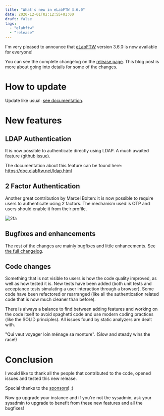 ```yaml
---
title: "What's new in eLabFTW 3.6.0"
date: 2020-12-01T02:12:55+01:00
draft: false
tags:
  - "elabftw"
  - "release"
---
```


I'm very pleased to announce that [eLabFTW](https://www.elabftw.net) version 3.6.0 is now available for everyone!

You can see the complete changelog on the [release page](https://github.com/elabftw/elabftw/releases/tag/3.6.0). This blog post is more about going into details for some of the changes.

# How to update

Update like usual: [see documentation](https://doc.elabftw.net/how-to-update.html).

# New features

## LDAP Authentication

It is now possible to authenticate directly using LDAP. A much awaited feature ([github issue](https://github.com/elabftw/elabftw/issues/1879)).

The documentation about this feature can be found here: https://doc.elabftw.net/ldap.html

## 2 Factor Authentication

Another great contribution by Marcel Bolten: it is now possible to require users to authenticate using 2 factors. The mechanism used is OTP and users should enable it from their profile.

![2fa](/img/2fa.png)

## Bugfixes and enhancements

The rest of the changes are mainly bugfixes and little enhancements. See [the full changelog](https://github.com/elabftw/elabftw/releases/tag/3.6.1).

## Code changes

Something that is not visible to users is how the code quality improved, as well as how tested it is. New tests have been added (both unit tests and acceptance tests simulating a user interaction through a browser). Some code have been refactored or rearranged (like all the authentication related code that is now much cleaner than before).

There is always a balance to find between adding features and working on the code itself to avoid spaghetti code and use modern coding practices (like the SOLID principles). All issues found by static analyzers are dealt with.

"Qui veut voyager loin ménage sa monture". (Slow and steady wins the race!)

# Conclusion

I would like to thank all the people that contributed to the code, opened issues and tested this new release.

Special thanks to the [sponsors](https://github.com/sponsors/NicolasCARPi)! ;)

Now go upgrade your instance and if you're not the sysadmin, ask your sysadmin to upgrade to benefit from these new features and all the bugfixes!
